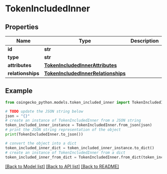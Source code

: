 # TokenIncludedInner


## Properties

Name | Type | Description | Notes
------------ | ------------- | ------------- | -------------
**id** | **str** |  | [optional] 
**type** | **str** |  | [optional] 
**attributes** | [**TokenIncludedInnerAttributes**](TokenIncludedInnerAttributes.md) |  | [optional] 
**relationships** | [**TokenIncludedInnerRelationships**](TokenIncludedInnerRelationships.md) |  | [optional] 

## Example

```python
from coingecko_python.models.token_included_inner import TokenIncludedInner

# TODO update the JSON string below
json = "{}"
# create an instance of TokenIncludedInner from a JSON string
token_included_inner_instance = TokenIncludedInner.from_json(json)
# print the JSON string representation of the object
print(TokenIncludedInner.to_json())

# convert the object into a dict
token_included_inner_dict = token_included_inner_instance.to_dict()
# create an instance of TokenIncludedInner from a dict
token_included_inner_from_dict = TokenIncludedInner.from_dict(token_included_inner_dict)
```
[[Back to Model list]](../README.md#documentation-for-models) [[Back to API list]](../README.md#documentation-for-api-endpoints) [[Back to README]](../README.md)



